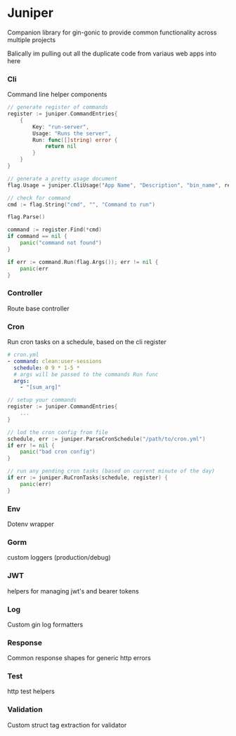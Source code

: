 # Juniper
Companion library for gin-gonic to provide common functionality across multiple projects

Balically im pulling out all the duplicate code from variaus web apps into here

### Cli
Command line helper components
```go
// generate register of commands
register := juniper.CommandEntries{
    {
        Key: "run-server",
        Usage: "Runs the server",
        Run: func([]string) error {
            return nil
        }
    }
}

// generate a pretty usage document
flag.Usage = juniper.CliUsage("App Name", "Description", "bin_name", register)

// check for command
cmd := flag.String("cmd", "", "Command to run")

flag.Parse()

command := register.Find(*cmd)
if command == nil {
    panic("command not found")
}

if err := command.Run(flag.Args()); err != nil {
    panic(err
}
```

### Controller
Route base controller

### Cron
Run cron tasks on a schedule, based on the cli register
```yaml
# cron.yml
- command: clean:user-sessions
  schedule: 0 9 * 1-5 *
  # args will be passed to the commands Run func 
  args:
    - "[sum_arg]"
```
```go
// setup your commands
register := juniper.CommandEntries{
    ...
}

// lod the cron config from file
schedule, err := juniper.ParseCronSchedule("/path/to/cron.yml")
if err != nil {
    panic("bad cron config")
}

// run any pending cron tasks (based on current minute of the day)
if err := juniper.RuCronTasks(schedule, register) {
    panic(err)
}

```

### Env
Dotenv wrapper

### Gorm 
custom loggers (production/debug)

### JWT
helpers for managing jwt's and bearer tokens

### Log
Custom gin log formatters

### Response
Common response shapes for generic http errors

### Test
http test helpers

### Validation
Custom struct tag extraction for validator

